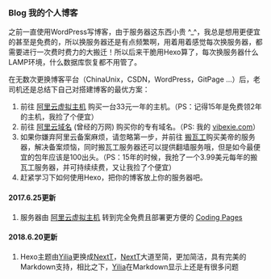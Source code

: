 ### Blog 我的个人博客
之前一直使用WordPress写博客，由于服务器这东西小贵 ^_^，我总是想用更便宜的甚至是免费的，所以换服务器还是有点频繁啊，用着用着感觉每次换服务器，都需要进行一次费时费力的大搬迁！所以后来干脆用Hexo算了，每次换服务器什么LAMP环境，什么数据库恢复都不用管了。

在无数次更换博客平台（ChinaUnix，CSDN，WordPress，GitPage ...）后，老司机还是总结下自己对搭建博客的最优方案：

1. 前往 [阿里云虚拟主机](https://wanwang.aliyun.com/hosting/free/?spm=5176.8060947.436638.1.qhev1c) 购买一台33元一年的主机。（PS：记得15年是免费领2年的主机，我捡了个便宜）
2. 前往 [阿里云域名](https://wanwang.aliyun.com/) (曾经的万网) 购买你的专有域名。（PS: 我的 [vibexie.com](http://vibexie.com/)）
3. 如果你嫌弃阿里云备案麻烦，请忽略第一步，并前往 [搬瓦工](http://www.bandwagonhost.com)购买美帝的服务器，解决备案烦恼，同时搬瓦工服务器还可以提供翻墙服务哦，但是如今最便宜的包年应该是100出头。（PS：15年的时候，我抢了一个3.99美元每年的搬瓦工服务器，并可持续续费，又让我捡了个便宜）
4. 赶紧学习下如何使用Hexo，把你的博客放上你的服务器吧。

#### 2017.6.25更新
1. 服务器由 [阿里云虚拟主机](https://wanwang.aliyun.com/hosting/free/?spm=5176.8060947.436638.1.qhev1c) 转到完全免费且部署更方便的 [Coding Pages](https://coding.net/u/vibexie/p/blog_pages/git)

#### 2018.6.20更新
1. Hexo主题由[Yilia](https://github.com/litten/hexo-theme-yilia/)更换成[NextT](http://theme-next.iissnan.com)，[NextT](http://theme-next.iissnan.com)大道至简，更加简洁，具有完美的Markdown支持，相比之下，[Yilia](https://github.com/litten/hexo-theme-yilia/)在Markdown显示上还是有很多问题